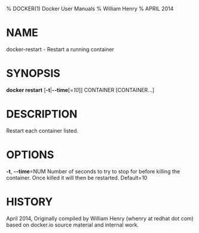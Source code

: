 % DOCKER(1) Docker User Manuals
% William Henry
% APRIL 2014
# NAME
docker-restart - Restart a running container

# SYNOPSIS
**docker restart** [**-t**|**--time**[=*10*]] CONTAINER [CONTAINER...]

# DESCRIPTION
Restart each container listed.

# OPTIONS
**-t**, **--time**=NUM
   Number of seconds to try to stop for before killing the container. Once
 killed it will then be restarted. Default=10

# HISTORY
April 2014, Originally compiled by William Henry (whenry at redhat dot com)
 based on docker.io source material and internal work.
